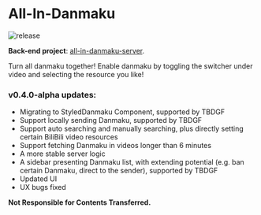 # All-In-Danmaku

![release](https://img.shields.io/github/v/release/Privoce/all-in-danmaku-extension?include_prereleases)

**Back-end project**: [all-in-danmaku-server](https://github.com/Privoce/all-in-danmaku-server).

Turn all danmaku together! Enable danmaku by toggling the switcher under video and selecting the resource you like!

### v0.4.0-alpha updates:

- Migrating to StyledDanmaku Component, supported by TBDGF
- Support locally sending Danmaku, supported by TBDGF
- Support auto searching and manually searching, plus directly setting certain BiliBili video resources
- Support fetching Danmaku in videos longer than 6 minutes
- A more stable server logic
- A sidebar presenting Danmaku list, with extending potential (e.g. ban certain Danmaku, direct to the sender), supported by TBDGF
- Updated UI
- UX bugs fixed

**Not Responsible for Contents Transferred.**


